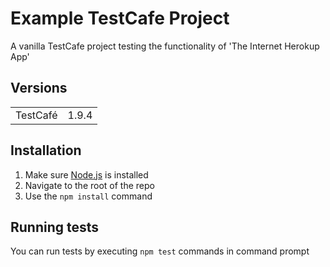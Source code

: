 # Example TestCafe Project

A vanilla TestCafe project testing the functionality of 'The Internet Herokup App'

## Versions
<table>
<tr>
    <td>TestCafé</td>
    <td>1.9.4</td>
</tr>
</table>

## Installation 

1. Make sure [Node.js](https://nodejs.org/) is installed
2. Navigate to the root of the repo
3. Use the `npm install` command

## Running tests

You can run tests by executing `npm test` commands in command prompt


